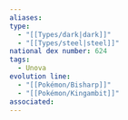```yaml
---
aliases: 
type:
  - "[[Types/dark|dark]]"
  - "[[Types/steel|steel]]"
national dex number: 624
tags:
  - Unova
evolution line:
  - "[[Pokémon/Bisharp]]"
  - "[[Pokémon/Kingambit]]"
associated: 
---
```

